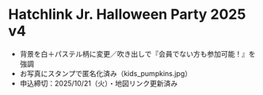 # Hatchlink Jr. Halloween Party 2025 v4

- 背景を白＋パステル柄に変更／吹き出しで『会員でない方も参加可能！』を強調
- お写真にスタンプで匿名化済み（kids_pumpkins.jpg）
- 申込締切：2025/10/21（火）・地図リンク更新済み
